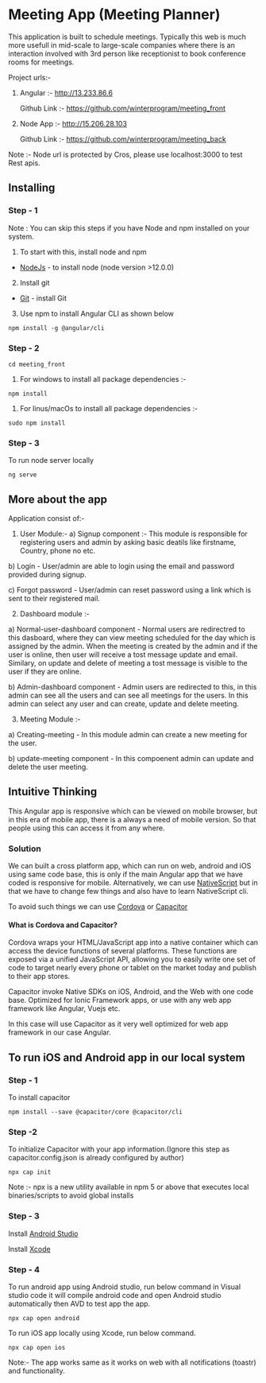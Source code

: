 # Meeting App (Meeting Planner) 

This application is built to schedule meetings. Typically this web is much more usefull in mid-scale to large-scale companies where there is an interaction involved with 3rd person like receptionist to book conference rooms for meetings. 

Project urls:-

1) Angular :- http://13.233.86.6

   Github Link :- https://github.com/winterprogram/meeting_front

2) Node App :- http://15.206.28.103

    Github Link :- https://github.com/winterprogram/meeting_back

Note :- Node url is protected by Cros, please use localhost:3000 to test Rest apis.

## Installing

### Step - 1

Note : You can skip this steps if you have Node and npm installed on your system.
 
1) To start with this, install node and npm

* [NodeJs](https://nodejs.org/en/) -  to install node (node version >12.0.0)

2) Install git 


* [Git](https://git-scm.com/book/en/v2/Getting-Started-Installing-Git) -  install Git

3) Use npm to install Angular CLI as shown below

```
npm install -g @angular/cli
```

### Step - 2

```
cd meeting_front
```

1) For windows to install all package dependencies :- 

```
npm install 
```
1) For linus/macOs to install all package dependencies :- 

```
sudo npm install 
```

### Step - 3

To run node server locally

```
ng serve
```

## More about the app

Application consist of:-

1) User Module:-
 a) Signup component :- This module is responsible for registering users and admin by asking basic deatils like firstname, Country, phone no etc.

 b) Login - User/admin are able to login using the email and password provided during signup.

 c) Forgot password - User/admin can reset password using a link which is sent to their registered mail.

2) Dashboard module :-
  
 a) Normal-user-dashboard component - Normal users are redirectred to this dasboard, where they can view meeting scheduled for the day which is assigned by the admin. When the meeting is created by the admin and if the user is online, then user will receive a tost message update and email. Similary, on update and delete of meeting a tost message is visible to the user if they are online. 

 b) Admin-dashboard component - Admin users are redirected to this, in this admin can see all the users and can see all meetings for the users. In this admin can select any user and can create, update and delete meeting. 

3) Meeting Module :-

 a) Creating-meeting - In this module admin can create a new meeting for the user.

 b) update-meeting component - In this compoenent admin can update and delete the user meeting. 


##  Intuitive Thinking

This Angular app is responsive which can be viewed on mobile browser, but in this era of mobile app, there is a always a need of mobile version. So that people using this can access it from any where. 

### Solution 

We can built a cross platform app, which can run on web, android and iOS using same code base, this is only if the main Angular app that we have coded is responsive for mobile. Alternatively, we can use [NativeScript](https://www.nativescript.org/) but in that we have to change few things and also have to learn NativeScript cli. 

To avoid such things we can use [Cordova](https://cordova.apache.org/) or [Capacitor](https://capacitor.ionicframework.com/)

#### What is Cordova and Capacitor?

Cordova wraps your HTML/JavaScript app into a native container which can access the device functions of several platforms. These functions are exposed via a unified JavaScript API, allowing you to easily write one set of code to target nearly every phone or tablet on the market today and publish to their app stores.

Capacitor invoke Native SDKs on iOS, Android, and the Web with one code base. Optimized for Ionic Framework apps, or use with any web app framework like Angular, Vuejs etc. 

In this case will use Capacitor as it very well optimized for web app framework in our case Angular. 

## To run iOS and Android app in our local system

### Step - 1 

To install capacitor

```
npm install --save @capacitor/core @capacitor/cli
```

### Step -2 

To initialize Capacitor with your app information.(Ignore this step as capacitor.config.json is already configured by author)

```
npx cap init
```
Note :- npx is a new utility available in npm 5 or above that executes local binaries/scripts to avoid global installs

### Step - 3 

Install [Android Studio](https://developer.android.com/studio)

Install [Xcode](https://developer.apple.com/xcode/)

### Step - 4

To run android app using Android studio, run below command in Visual studio code it will compile android code and open Android studio automatically then AVD to test app the app. 

```
npx cap open android
```
To run iOS app locally using Xcode, run below command.

```
npx cap open ios
```

Note:- The app works same as it works on web with all notifications (toastr) and functionality. 

